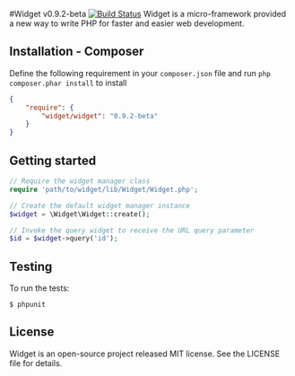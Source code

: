 #Widget v0.9.2-beta [![Build Status](https://travis-ci.org/twinh/widget.png?branch=master)](https://travis-ci.org/twinh/widget)
Widget is a micro-framework provided a new way to write PHP for faster and easier web development.

Installation - Composer
-----------------------
Define the following requirement in your `composer.json` file and run `php composer.phar install` to install
```json
{
    "require": {
        "widget/widget": "0.9.2-beta"
    }
}
```

Getting started
---------------
```php
// Require the widget manager class
require 'path/to/widget/lib/Widget/Widget.php';

// Create the default widget manager instance
$widget = \Widget\Widget::create();

// Invoke the query widget to receive the URL query parameter
$id = $widget->query('id');
```

Testing
-------

To run the tests:

    $ phpunit

License
-------
Widget is an open-source project released MIT license. See the LICENSE file for details.